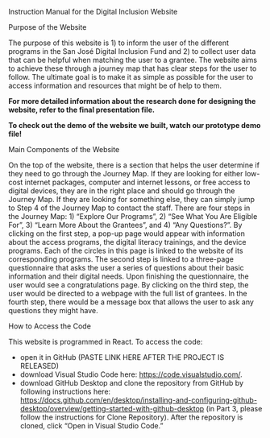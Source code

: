 Instruction Manual for the Digital Inclusion Website
	

Purpose of the Website


The purpose of this website is 1) to inform the user of the different programs in the San José Digital Inclusion Fund and 2) to collect user data that can be helpful when matching the user to a grantee. The website aims to achieve these through a journey map that has clear steps for the user to follow. The ultimate goal is to make it as simple as possible for the user to access information and resources that might be of help to them. 

**For more detailed information about the research done for designing the website, refer to the final presentation file.**


**To check out the demo of the website we built, watch our prototype demo file!**

Main Components of the Website


On the top of the website, there is a section that helps the user determine if they need to go through the Journey Map. If they are looking for either low-cost internet packages, computer and internet lessons, or free access to digital devices, they are in the right place and should go through the Journey Map. If they are looking for something else, they can simply jump to Step 4 of the Journey Map to contact the staff. 
There are four steps in the Journey Map: 1) “Explore Our Programs”, 2) “See What You Are Eligible For”, 3) “Learn More About the Grantees”, and 4) “Any Questions?”. By clicking on the first step, a pop-up page would appear with information about the access programs, the digital literacy trainings, and the device programs. Each of the circles in this page is linked to the website of its corresponding programs. The second step is linked to a three-page questionnaire that asks the user a series of questions about their basic information and their digital needs. Upon finishing the questionnaire, the user would see a congratulations page. By clicking on the third step, the user would be directed to a webpage with the full list of grantees. In the fourth step, there would be a message box that allows the user to ask any questions they might have. 


How to Access the Code


This website is programmed in React. To access the code:
* open it in GitHub (PASTE LINK HERE AFTER THE PROJECT IS RELEASED) 
* download Visual Studio Code here: https://code.visualstudio.com/.
* download GitHub Desktop and clone the repository from GitHub by following instructions here: https://docs.github.com/en/desktop/installing-and-configuring-github-desktop/overview/getting-started-with-github-desktop (in Part 3, please follow the instructions for Clone Repository). After the repository is cloned, click “Open in Visual Studio Code.” 
